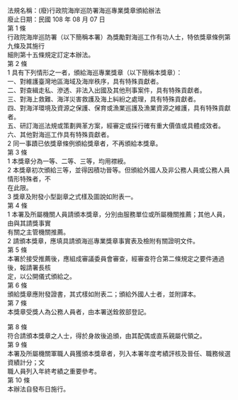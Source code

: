 法規名稱：(廢)行政院海岸巡防署海巡專業獎章頒給辦法  
廢止日期：民國 108 年 08 月 07 日  
第 1 條  
行政院海岸巡防署（以下簡稱本署）為獎勵對海巡工作有功人士，特依獎章條例第九條及其施行  
細則第十五條規定訂定本辦法。  
第 2 條  
1 具有下列情形之一者，頒給海巡專業獎章（以下簡稱本獎章）：  
一、對維護臺灣地區海域及海岸秩序，具有特殊貢獻者。  
二、對查緝走私、滲透、非法入出國及其他刑事案件，具有特殊貢獻者。  
三、對海上救難、海洋災害救護及海上糾紛之處理，具有特殊貢獻者。  
四、對海洋環境及資源之保護、保育或漁業巡護及漁業資源之維護，具有特殊貢獻者。  
五、研訂海巡法規或策劃興革方案，經審定或採行確有重大價值或具體成效者。  
六、其他對海巡工作具有特殊貢獻者。  
2 同一事蹟已依獎章條例頒給獎章者，不再頒給本獎章。  
第 3 條  
1 本獎章分為一等、二等、三等，均用襟綬。  
2 本獎章初次頒給三等，並得因積功晉等。但頒給外國人及非公務人員或公務人員情形特殊者，不  
在此限。  
3 獎章及附發小型副章之式樣及圖說如附表一。  
第 4 條  
1 本署及所屬機關人員請頒本獎章，分別由服務單位或所屬機關推薦；其他人員，由與其請獎事實  
有關之主管機關推薦。  
2 請頒本獎章，應填具請頒海巡專業獎章事實表及檢附有關證明文件。  
第 5 條  
本署於接受推薦後，應組成審議委員會審查，經審查符合第二條規定之要件通過後，報請署長核  
定，以公開儀式頒給之。  
第 6 條  
頒給獎章應附發證書，其式樣如附表二；頒給外國人士者，並附譯本。  
第 7 條  
本獎章受獎人為公務人員者，由本署送銓敘部登記。  


第 8 條  
符合請頒本獎章之人士，得於身故後追頒，由其配偶或直系親屬代領之。  
第 9 條  
本署及所屬機關軍職人員獲頒本獎章者，列入本署年度考績評核及晉任、職務候選資績計分；文  
職人員列入年終考績之重要參考。  
第 10 條  
本辦法自發布日施行。  


